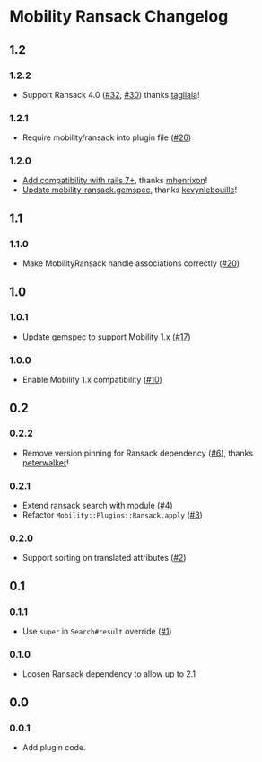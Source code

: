 # Mobility Ransack Changelog

## 1.2

### 1.2.2
- Support Ransack 4.0
  ([#32](https://github.com/shioyama/mobility-ransack/pull/32),
  [#30](https://github.com/shioyama/mobility-ransack/pull/30))
  thanks [tagliala](https://github.com/tagliala)!

### 1.2.1
- Require mobility/ransack into plugin file
  ([#26](https://github.com/shioyama/mobility-ransack/pull/26))

### 1.2.0
- [Add compatibility with rails
  7+](https://github.com/shioyama/mobility-ransack/pull/22), thanks
  [mhenrixon](https://github.com/mhenrixon)!
- [Update mobility-ransack.gemspec](https://github.com/shioyama/mobility-ransack/pull/23),
  thanks [kevynlebouille](https://github.com/kevynlebouille)!

## 1.1

### 1.1.0
- Make MobilityRansack handle associations correctly
  ([#20](https://github.com/shioyama/mobility-ransack/pull/20))

## 1.0

### 1.0.1
- Update gemspec to support Mobility 1.x
  ([#17](https://github.com/shioyama/mobility-ransack/pull/17))

### 1.0.0
- Enable Mobility 1.x compatibility
  ([#10](https://github.com/shioyama/mobility-ransack/pull/10))

## 0.2

### 0.2.2
- Remove version pinning for Ransack dependency
  ([#6](https://github.com/shioyama/mobility-ransack/pull/6)), thanks
  [peterwalker](https://github.com/petewalker)!

### 0.2.1
- Extend ransack search with module
  ([#4](https://github.com/shioyama/mobility-ransack/pull/4))
- Refactor `Mobility::Plugins::Ransack.apply`
  ([#3](https://github.com/shioyama/mobility-ransack/pull/3))

### 0.2.0

- Support sorting on translated attributes
  ([#2](https://github.com/shioyama/mobility-ransack/pull/2))

## 0.1

### 0.1.1
- Use `super` in `Search#result` override
  ([#1](https://github.com/shioyama/mobility-ransack/pull/1))

### 0.1.0
- Loosen Ransack dependency to allow up to 2.1

## 0.0

### 0.0.1
- Add plugin code.
